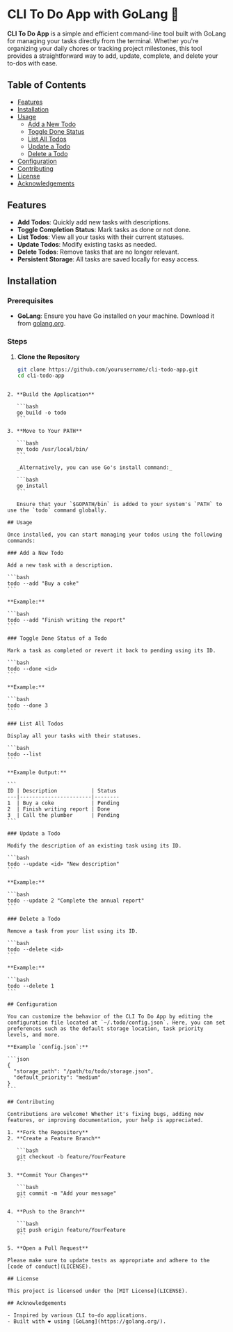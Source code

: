 # CLI To Do App with GoLang 📝

**CLI To Do App** is a simple and efficient command-line tool built with GoLang for managing your tasks directly from the terminal. Whether you're organizing your daily chores or tracking project milestones, this tool provides a straightforward way to add, update, complete, and delete your to-dos with ease.

## Table of Contents

- [Features](#features)
- [Installation](#installation)
- [Usage](#usage)
  - [Add a New Todo](#add-a-new-todo)
  - [Toggle Done Status](#toggle-done-status)
  - [List All Todos](#list-all-todos)
  - [Update a Todo](#update-a-todo)
  - [Delete a Todo](#delete-a-todo)
- [Configuration](#configuration)
- [Contributing](#contributing)
- [License](#license)
- [Acknowledgements](#acknowledgements)

## Features

- **Add Todos**: Quickly add new tasks with descriptions.
- **Toggle Completion Status**: Mark tasks as done or not done.
- **List Todos**: View all your tasks with their current statuses.
- **Update Todos**: Modify existing tasks as needed.
- **Delete Todos**: Remove tasks that are no longer relevant.
- **Persistent Storage**: All tasks are saved locally for easy access.

## Installation

### Prerequisites

- **GoLang**: Ensure you have Go installed on your machine. Download it from [golang.org](https://golang.org/dl/).

### Steps

1. **Clone the Repository**

   ```bash
   git clone https://github.com/yourusername/cli-todo-app.git
   cd cli-todo-app
   ```

````

2. **Build the Application**

   ```bash
   go build -o todo
   ```

3. **Move to Your PATH**

   ```bash
   mv todo /usr/local/bin/
   ```

   _Alternatively, you can use Go's install command:_

   ```bash
   go install
   ```

   Ensure that your `$GOPATH/bin` is added to your system's `PATH` to use the `todo` command globally.

## Usage

Once installed, you can start managing your todos using the following commands:

### Add a New Todo

Add a new task with a description.

```bash
todo --add "Buy a coke"
```

**Example:**

```bash
todo --add "Finish writing the report"
```

### Toggle Done Status of a Todo

Mark a task as completed or revert it back to pending using its ID.

```bash
todo --done <id>
```

**Example:**

```bash
todo --done 3
```

### List All Todos

Display all your tasks with their statuses.

```bash
todo --list
```

**Example Output:**

```
ID | Description           | Status
---|-----------------------|--------
1  | Buy a coke            | Pending
2  | Finish writing report | Done
3  | Call the plumber      | Pending
```

### Update a Todo

Modify the description of an existing task using its ID.

```bash
todo --update <id> "New description"
```

**Example:**

```bash
todo --update 2 "Complete the annual report"
```

### Delete a Todo

Remove a task from your list using its ID.

```bash
todo --delete <id>
```

**Example:**

```bash
todo --delete 1
```

## Configuration

You can customize the behavior of the CLI To Do App by editing the configuration file located at `~/.todo/config.json`. Here, you can set preferences such as the default storage location, task priority levels, and more.

**Example `config.json`:**

```json
{
  "storage_path": "/path/to/todo/storage.json",
  "default_priority": "medium"
}
```

## Contributing

Contributions are welcome! Whether it's fixing bugs, adding new features, or improving documentation, your help is appreciated.

1. **Fork the Repository**
2. **Create a Feature Branch**

   ```bash
   git checkout -b feature/YourFeature
   ```

3. **Commit Your Changes**

   ```bash
   git commit -m "Add your message"
   ```

4. **Push to the Branch**

   ```bash
   git push origin feature/YourFeature
   ```

5. **Open a Pull Request**

Please make sure to update tests as appropriate and adhere to the [code of conduct](LICENSE).

## License

This project is licensed under the [MIT License](LICENSE).

## Acknowledgements

- Inspired by various CLI to-do applications.
- Built with ❤️ using [GoLang](https://golang.org/).

````

